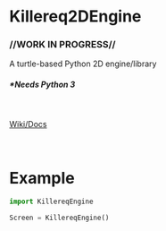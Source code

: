 Killereq2DEngine
======
### //WORK IN PROGRESS//
A turtle-based Python 2D engine/library
##### *Needs Python 3

</br>

[Wiki/Docs](https://github.com/Killereq-PL/Killereq2DEngine/wiki)

</br>

# Example
```python
import KillereqEngine

Screen = KillereqEngine()
```
